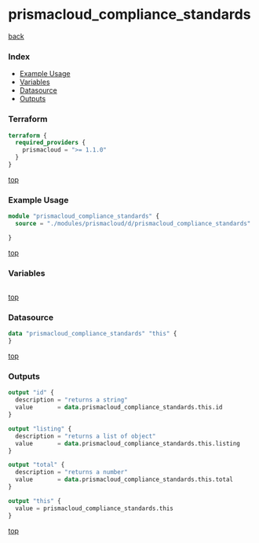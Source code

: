 # prismacloud_compliance_standards

[back](../prismacloud.md)

### Index

- [Example Usage](#example-usage)
- [Variables](#variables)
- [Datasource](#datasource)
- [Outputs](#outputs)

### Terraform

```terraform
terraform {
  required_providers {
    prismacloud = ">= 1.1.0"
  }
}
```

[top](#index)

### Example Usage

```terraform
module "prismacloud_compliance_standards" {
  source = "./modules/prismacloud/d/prismacloud_compliance_standards"

}
```

[top](#index)

### Variables

```terraform
```

[top](#index)

### Datasource

```terraform
data "prismacloud_compliance_standards" "this" {
}
```

[top](#index)

### Outputs

```terraform
output "id" {
  description = "returns a string"
  value       = data.prismacloud_compliance_standards.this.id
}

output "listing" {
  description = "returns a list of object"
  value       = data.prismacloud_compliance_standards.this.listing
}

output "total" {
  description = "returns a number"
  value       = data.prismacloud_compliance_standards.this.total
}

output "this" {
  value = prismacloud_compliance_standards.this
}
```

[top](#index)